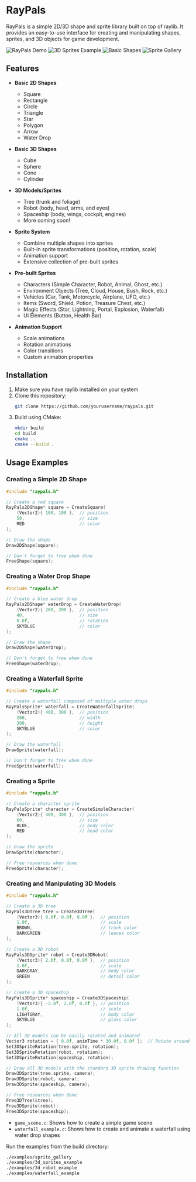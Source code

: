# RayPals

RayPals is a simple 2D/3D shape and sprite library built on top of raylib. It provides an easy-to-use interface for creating and manipulating shapes, sprites, and 3D objects for game development.

![RayPals Demo](examples/game_scene.gif)
![3D Sprites Example](examples/3d_sprites_example.gif)
![Basic Shapes](examples/basic_shapes.png)
![Sprite Gallery](examples/sprite_gallery.gif)

## Features

- **Basic 2D Shapes**
  - Square
  - Rectangle
  - Circle
  - Triangle
  - Star
  - Polygon
  - Arrow
  - Water Drop

- **Basic 3D Shapes**
  - Cube
  - Sphere
  - Cone
  - Cylinder

- **3D Models/Sprites**
  - Tree (trunk and foliage)
  - Robot (body, head, arms, and eyes)
  - Spaceship (body, wings, cockpit, engines)
  - More coming soon!

- **Sprite System**
  - Combine multiple shapes into sprites
  - Built-in sprite transformations (position, rotation, scale)
  - Animation support
  - Extensive collection of pre-built sprites

- **Pre-built Sprites**
  - Characters (Simple Character, Robot, Animal, Ghost, etc.)
  - Environment Objects (Tree, Cloud, House, Bush, Rock, etc.)
  - Vehicles (Car, Tank, Motorcycle, Airplane, UFO, etc.)
  - Items (Sword, Shield, Potion, Treasure Chest, etc.)
  - Magic Effects (Star, Lightning, Portal, Explosion, Waterfall)
  - UI Elements (Button, Health Bar)

- **Animation Support**
  - Scale animations
  - Rotation animations
  - Color transitions
  - Custom animation properties

## Installation

1. Make sure you have raylib installed on your system
2. Clone this repository:
   ```bash
   git clone https://github.com/yourusername/raypals.git
   ```
3. Build using CMake:
   ```bash
   mkdir build
   cd build
   cmake ..
   cmake --build .
   ```

## Usage Examples

### Creating a Simple 2D Shape

```c
#include "raypals.h"

// Create a red square
RayPals2DShape* square = CreateSquare(
    (Vector2){ 100, 100 },  // position
    50,                     // size
    RED                     // color
);

// Draw the shape
Draw2DShape(square);

// Don't forget to free when done
FreeShape(square);
```

### Creating a Water Drop Shape

```c
#include "raypals.h"

// Create a blue water drop
RayPals2DShape* waterDrop = CreateWaterDrop(
    (Vector2){ 200, 200 },  // position
    40,                     // size
    0.0f,                   // rotation
    SKYBLUE                 // color
);

// Draw the shape
Draw2DShape(waterDrop);

// Don't forget to free when done
FreeShape(waterDrop);
```

### Creating a Waterfall Sprite

```c
#include "raypals.h"

// Create a waterfall composed of multiple water drops
RayPalsSprite* waterfall = CreateWaterfallSprite(
    (Vector2){ 400, 300 },  // position
    200,                    // width
    300,                    // height
    SKYBLUE                 // color
);

// Draw the waterfall
DrawSprite(waterfall);

// Don't forget to free when done
FreeSprite(waterfall);
```

### Creating a Sprite

```c
#include "raypals.h"

// Create a character sprite
RayPalsSprite* character = CreateSimpleCharacter(
    (Vector2){ 400, 300 },  // position
    60,                     // size
    BLUE,                   // body color
    RED                     // head color
);

// Draw the sprite
DrawSprite(character);

// Free resources when done
FreeSprite(character);
```

### Creating and Manipulating 3D Models

```c
#include "raypals.h"

// Create a 3D tree
RayPals3DTree tree = Create3DTree(
    (Vector3){ 0.0f, 0.0f, 0.0f },  // position
    1.0f,                           // scale
    BROWN,                          // trunk color
    DARKGREEN                       // leaves color
);

// Create a 3D robot
RayPals3DSprite* robot = Create3DRobot(
    (Vector3){ 2.0f, 0.0f, 0.0f },  // position
    1.0f,                           // scale
    DARKGRAY,                       // body color
    GREEN                           // detail color
);

// Create a 3D spaceship
RayPals3DSprite* spaceship = Create3DSpaceship(
    (Vector3){ -2.0f, 2.0f, 0.0f }, // position
    1.0f,                           // scale
    LIGHTGRAY,                      // body color
    SKYBLUE                         // glass color
);

// All 3D models can be easily rotated and animated
Vector3 rotation = { 0.0f, animTime * 30.0f, 0.0f };  // Rotate around Y axis
Set3DSpriteRotation(tree.sprite, rotation);
Set3DSpriteRotation(robot, rotation);
Set3DSpriteRotation(spaceship, rotation);

// Draw all 3D models with the standard 3D sprite drawing function
Draw3DSprite(tree.sprite, camera);
Draw3DSprite(robot, camera);
Draw3DSprite(spaceship, camera);

// Free resources when done
Free3DTree(&tree);
Free3DSprite(robot);
Free3DSprite(spaceship);
```

- `game_scene.c`: Shows how to create a simple game scene
- `waterfall_example.c`: Shows how to create and animate a waterfall using water drop shapes

Run the examples from the build directory:
```bash
./examples/sprite_gallery
./examples/3d_sprites_example
./examples/3d_robot_example
./examples/waterfall_example
```